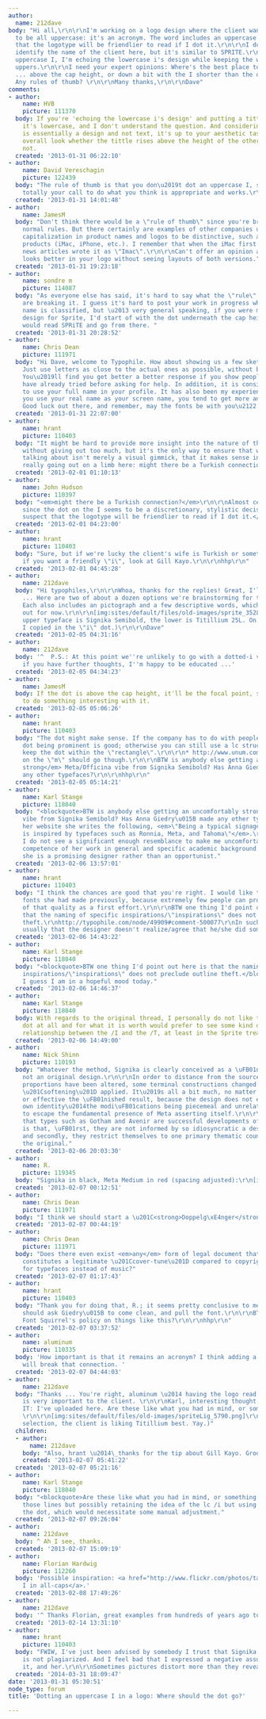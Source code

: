 ```yaml
---
author:
  name: 212dave
body: "Hi all,\r\n\r\nI'm working on a logo design where the client wants the word
  to be all uppercase: it's an acronym. The word includes an uppercase I, and I suspect
  that the logotype will be friendlier to read if I dot it.\r\n\r\nI don't want to
  identify the name of the client here, but it's similar to SPRITE.\r\n\r\nFor the
  uppercase I, I'm echoing the lowercase i's design while keeping the weight of the
  uppers.\r\n\r\nI need your expert opinions: Where's the best place to put the dot
  ... above the cap height, or down a bit with the I shorter than the other caps?
  Any rules of thumb? \r\n\r\nMany thanks,\r\n\r\nDave"
comments:
- author:
    name: HVB
    picture: 111370
  body: If you're 'echoing the lowercase i's design' and putting a tittle on it, then
    it's lowercase, and I don't understand the question. And considering that a logo
    is essentially a design and not text, it's up to your aesthetic tastes and the
    overall look whether the tittle rises above the height of the other letters or
    not.
  created: '2013-01-31 06:22:10'
- author:
    name: David Vereschagin
    picture: 122439
  body: "The rule of thumb is that you don\u2019t dot an uppercase I, so it\u2019s
    totally your call to do what you think is appropriate and works.\r\n"
  created: '2013-01-31 14:01:48'
- author:
    name: JamesM
  body: "Don't think there would be a \"rule of thumb\" since you're breaking the
    normal rules. But there certainly are examples of other companies using unusual
    capitalization in product names and logos to be distinctive, such as Apple's \"i\"
    products (iMac, iPhone, etc.). I remember that when the iMac first came out, some
    news articles wrote it as \"Imac\".\r\n\r\nCan't offer an opinion about which
    looks better in your logo without seeing layouts of both versions."
  created: '2013-01-31 19:23:18'
- author:
    name: sondre m
    picture: 114087
  body: "As everyone else has said, it's hard to say what the \"rule\" is when you
    are breaking it. I guess it's hard to post your work in progress when even the
    name is classified, but \u2013 very general speaking, if you were making a logo
    design for Sprite, I'd start of with the dot underneath the cap height, so it
    would read SPRiTE and go from there. "
  created: '2013-01-31 20:28:52'
- author:
    name: Chris Dean
    picture: 111971
  body: "Hi Dave, welcome to Typophile. How about showing us a few sketches first?
    Just use letters as close to the actual ones as possible, without breaching confidentiality.
    You\u2019ll find you get better a better response if you show people what you
    have already tried before asking for help. In addition, it is considered polite
    to use your full name in your profile. It has also been my experience that if
    you use your real name as your screen name, you tend to get more and better feedback.
    Good luck out there, and remember, may the fonts be with you\u2122."
  created: '2013-01-31 22:07:00'
- author:
    name: hrant
    picture: 110403
  body: "It might be hard to provide more insight into the nature of the organization
    without giving out too much, but it's the only way to ensure that what you're
    talking about isn't merely a visual gimmick, that it makes sense in context.\r\n\r\nBTW,
    really going out on a limb here: might there be a Turkish connection?  :-)\r\n\r\nhhp\r\n"
  created: '2013-02-01 01:10:13'
- author:
    name: John Hudson
    picture: 110397
  body: "<em>might there be a Turkish connection?</em>\r\n\r\nAlmost certainly not,
    since the dot on the I seems to be a discretionary, stylistic decision: <em>...I
    suspect that the logotype will be friendlier to read if I dot it.</em> [OP]\r\n\r\n"
  created: '2013-02-01 04:23:00'
- author:
    name: hrant
    picture: 110403
  body: "Sure, but if we're lucky the client's wife is Turkish or something.\r\n\r\nBTW
    if you want a friendly \"i\", look at Gill Kayo.\r\n\r\nhhp\r\n"
  created: '2013-02-01 04:45:28'
- author:
    name: 212dave
  body: "Hi typophiles,\r\n\r\nWhoa, thanks for the replies! Great, I'll post an image
    ... Here are two of about a dozen options we're brainstorming for the client.
    Each also includes an pictograph and a few descriptive words, which I'm leaving
    out for now.\r\n\r\n[img:sites/default/files/old-images/sprite_3528.png]\r\n\r\n(The
    upper typeface is Signika Semibold, the lower is Titillium 25L. On each of them
    I copied in the \"i\" dot.)\r\n\r\nDave"
  created: '2013-02-05 04:31:16'
- author:
    name: 212dave
  body: '^  P.S.: At this point we''re unlikely to go with a dotted-i version. But
    if you have further thoughts, I''m happy to be educated ...'
  created: '2013-02-05 04:34:23'
- author:
    name: JamesM
  body: If the dot is above the cap height, it'll be the focal point, so you'd want
    to do something interesting with it.
  created: '2013-02-05 05:06:26'
- author:
    name: hrant
    picture: 110403
  body: "The dot might make sense. If the company has to do with people* then the
    dot being prominent is good; otherwise you can still use a lc structure, just
    keep the dot within the \"rectangle\".\r\n\r\n* http://www.unum.com/\r\nThe dot
    on the \"m\" should go though.\r\n\r\nBTW is anybody else getting an <em>uncomfortably
    strong</em> Meta/Officina vibe from Signika Semibold? Has Anna Giedry\u015B made
    any other typefaces?\r\n\r\nhhp\r\n"
  created: '2013-02-05 05:14:21'
- author:
    name: Karl Stange
    picture: 118040
  body: "<blockquote>BTW is anybody else getting an uncomfortably strong Meta/Officina
    vibe from Signika Semibold? Has Anna Giedry\u015B made any other typefaces?</blockquote>\r\n\r\nOn
    her website she writes the following, <em>\"Being a typical signage typeface it
    is inspired by typefaces such as Ronnia, Meta, and Tahoma\"</em>.\r\n\r\nPersonally
    I do not see a significant enough resemblance to make me uncomfortable and the
    competence of her work in general and specific academic background suggest that
    she is a promising designer rather than an opportunist."
  created: '2013-02-06 13:57:01'
- author:
    name: hrant
    picture: 110403
  body: "I think the chances are good that you're right. I would like to see what
    fonts she had made previously, because extremely few people can produce something
    of that quality as a first effort.\r\n\r\nBTW one thing I'd point out here is
    that the naming of specific inspirations/\"inspirations\" does not preclude outline
    theft.\r\nhttp://typophile.com/node/49909#comment-500077\r\nIn such cases it's
    usually that the designer doesn't realize/agree that he/she did something wrong.\r\n\r\nhhp\r\n"
  created: '2013-02-06 14:43:22'
- author:
    name: Karl Stange
    picture: 118040
  body: "<blockquote>BTW one thing I'd point out here is that the naming of specific
    inspirations/\"inspirations\" does not preclude outline theft.</blockquote>\r\n\r\nAgreed.
    I guess I am in a hopeful mood today."
  created: '2013-02-06 14:46:37'
- author:
    name: Karl Stange
    picture: 118040
  body: With regards to the original thread, I personally do not like the floating
    dot at all and for what it is worth would prefer to see some kind of ligatured
    relationship between the /I and the /T, at least in the Sprite treatment.
  created: '2013-02-06 14:49:00'
- author:
    name: Nick Shinn
    picture: 110193
  body: "Whatever the method, Signika is clearly conceived as a \uFB01nessed Meta,
    not an original design.\r\n\r\nIn order to distance from the source, some letter
    proportions have been altered, some terminal constructions changed and overall
    \u201Csoftening\u201D applied. It\u2019s all a bit much, no matter how pleasing
    or effective the \uFB01nished result, because the design does not establish its
    own identity\u2014the modi\uFB01cations being piecemeal and unrelated, unable
    to escape the fundamental presence of Meta asserting itself.\r\n\r\nThe reason
    that types such as Gotham and Avenir are successful developments of obvious sources
    is that, \uFB01rst, they are not informed by so idiosyncratic a design as Meta,
    and secondly, they restrict themselves to one primary thematic counterpoint to
    the original."
  created: '2013-02-06 20:03:30'
- author:
    name: R.
    picture: 119345
  body: "Signika in black, Meta Medium in red (spacing adjusted):\r\n[img:sites/default/files/old-images/signika_4533.png]"
  created: '2013-02-07 00:12:51'
- author:
    name: Chris Dean
    picture: 111971
  body: "I think we should start a \u201C<strong>Doppelg\xE4nger</strong>\u201D board."
  created: '2013-02-07 00:44:19'
- author:
    name: Chris Dean
    picture: 111971
  body: "Does there even exist <em>any</em> form of legal document that states what
    constitutes a legitimate \u201Ccover-tune\u201D compared to copyright infringement,
    for typefaces instead of music?"
  created: '2013-02-07 01:17:43'
- author:
    name: hrant
    picture: 110403
  body: "Thank you for doing that, R.; it seems pretty conclusive to me.  :-/\r\n\r\nSomebody
    should ask Giedry\u015B to come clean, and pull the font.\r\n\r\nBTW, what is
    Font Squirrel's policy on things like this?\r\n\r\nhhp\r\n"
  created: '2013-02-07 03:37:52'
- author:
    name: aluminum
    picture: 110335
  body: 'How important is that it remains an acronym? I think adding a lowercase letter
    will break that connection. '
  created: '2013-02-07 04:44:03'
- author:
    name: 212dave
  body: "Thanks ... You're right, aluminum \u2014 having the logo read as an acronym
    is very important to the client. \r\n\r\nKarl, interesting thought about ligatured
    IT: I've uploaded here. Are these like what you had in mind, or something else?
    \r\n\r\n[img:sites/default/files/old-images/spriteLig_5790.png]\r\n\r\n(Re typeface
    selection, the client is liking Titillium best. Yay.)"
  children:
  - author:
      name: 212dave
    body: "Also, hrant \u2014\_thanks for the tip about Gill Kayo. Groovy i! "
    created: '2013-02-07 05:41:22'
  created: '2013-02-07 05:21:16'
- author:
    name: Karl Stange
    picture: 118040
  body: "<blockquote>Are these like what you had in mind, or something else?</blockquote>\r\n\r\nAlong
    those lines but possibly retaining the idea of the lc /i but using the /T to form
    the dot, which would necessitate some manual adjustment."
  created: '2013-02-07 09:26:04'
- author:
    name: 212dave
  body: ^ Ah I see, thanks.
  created: '2013-02-07 15:09:19'
- author:
    name: Florian Hardwig
    picture: 112260
  body: 'Possible inspiration: <a href="http://www.flickr.com/photos/tags/dottediinallcaps/">Dotted
    I in all-caps</a>.'
  created: '2013-02-08 17:49:26'
- author:
    name: 212dave
  body: '^ Thanks Florian, great examples from hundreds of years ago to the present! '
  created: '2013-02-14 13:31:10'
- author:
    name: hrant
    picture: 110403
  body: "FWIW, I've just been advised by somebody I trust that Signika by Anna Giedry\u015B
    is not plagiarized. And I feel bad that I expressed a negative assumption about
    it, and her.\r\n\r\nSometimes pictures distort more than they reveal.\r\n\r\nhhp\r\n"
  created: '2014-03-31 18:09:47'
date: '2013-01-31 05:30:51'
node_type: forum
title: 'Dotting an uppercase I in a logo: Where should the dot go?'

---
```

